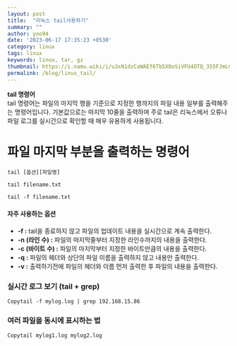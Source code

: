 ```yaml
---
layout: post
title:  "리눅스 tail사용하기"
summary: ""
author: yoo94
date: '2023-06-17 17:35:23 +0530'
category: linux
tags: linux
keywords: linux, tar, gz
thumbnail: https://i.namu.wiki/i/u3xN1dzCaWAEf6Tb5X0oSiVFU4DTQ_355FJmLCSTY7GZNyOnv60tkvcu0s0cD4Oce9vK6kylpAIEU-BYcju6Ww.webp
permalink: /blog/linux_tail/
---
```

**tail 명령어**  
tail 명령어는 파일의 마지막 행을 기준으로 지정한 행까지의 파일 내용 일부를 출력해주는 명령어입니다. 기본값으로는 마지막 10줄을 출력하며 주로 tail은 리눅스에서 오류나 파일 로그를 실시간으로 확인할 때 매우 유용하게 사용됩니다.

# 파일 마지막 부분을 출력하는 명령어

```shell
tail [옵션][파일명]

tail filename.txt

tail -f filename.txt
```

#### 자주 사용하는 옵션

- **-f :** tail을 종료하지 않고 파일의 업데이트 내용을 실시간으로 계속 출력한다.
- **-n (라인 수) :** 파일의 마지막줄부터 지정한 라인수까지의 내용을 출력한다.
- **-c (바이트 수) :** 파일의 마지막부터 지정한 바이트만큼의 내용을 출력한다.
- **-q :** 파일의 헤더와 상단의 파일 이름을 출력하지 않고 내용만 출력한다.
- **-v :** 출력하기전에 파일의 헤더와 이름 먼저 출력한 후 파일의 내용을 출력한다.

### 실시간 로그 보기 (tail + grep)

```shell
Copytail -f mylog.log | grep 192.168.15.86
```

### 여러 파일을 동시에 표시하는 법

```shell
Copytail mylog1.log mylog2.log
```